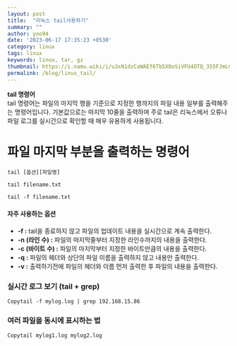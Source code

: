 ```yaml
---
layout: post
title:  "리눅스 tail사용하기"
summary: ""
author: yoo94
date: '2023-06-17 17:35:23 +0530'
category: linux
tags: linux
keywords: linux, tar, gz
thumbnail: https://i.namu.wiki/i/u3xN1dzCaWAEf6Tb5X0oSiVFU4DTQ_355FJmLCSTY7GZNyOnv60tkvcu0s0cD4Oce9vK6kylpAIEU-BYcju6Ww.webp
permalink: /blog/linux_tail/
---
```

**tail 명령어**  
tail 명령어는 파일의 마지막 행을 기준으로 지정한 행까지의 파일 내용 일부를 출력해주는 명령어입니다. 기본값으로는 마지막 10줄을 출력하며 주로 tail은 리눅스에서 오류나 파일 로그를 실시간으로 확인할 때 매우 유용하게 사용됩니다.

# 파일 마지막 부분을 출력하는 명령어

```shell
tail [옵션][파일명]

tail filename.txt

tail -f filename.txt
```

#### 자주 사용하는 옵션

- **-f :** tail을 종료하지 않고 파일의 업데이트 내용을 실시간으로 계속 출력한다.
- **-n (라인 수) :** 파일의 마지막줄부터 지정한 라인수까지의 내용을 출력한다.
- **-c (바이트 수) :** 파일의 마지막부터 지정한 바이트만큼의 내용을 출력한다.
- **-q :** 파일의 헤더와 상단의 파일 이름을 출력하지 않고 내용만 출력한다.
- **-v :** 출력하기전에 파일의 헤더와 이름 먼저 출력한 후 파일의 내용을 출력한다.

### 실시간 로그 보기 (tail + grep)

```shell
Copytail -f mylog.log | grep 192.168.15.86
```

### 여러 파일을 동시에 표시하는 법

```shell
Copytail mylog1.log mylog2.log
```